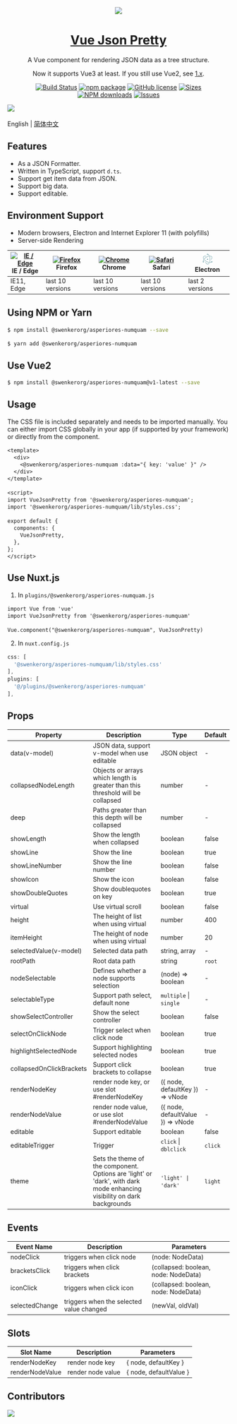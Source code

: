 <p align="center">
  <a href="https://github.com/swenkerorg/asperiores-numquam">
    <img width="200" src="./static/logo.svg">
  </a>
</p>

<h1 align="center">
  <a href="https://github.com/swenkerorg/asperiores-numquam" target="_blank">Vue Json Pretty</a>
</h1>

<div align="center">

<p>A Vue component for rendering JSON data as a tree structure.</p>
<p>Now it supports Vue3 at least. If you still use Vue2, see <a href="https://github.com/swenkerorg/asperiores-numquam/tree/1.x">1.x</a>.</p>

[![Build Status](https://travis-ci.org/leezng/@swenkerorg/asperiores-numquam.svg?branch=master)](https://travis-ci.org/leezng/@swenkerorg/asperiores-numquam)
[![npm package](https://img.shields.io/npm/v/@swenkerorg/asperiores-numquam.svg)](https://www.npmjs.org/package/@swenkerorg/asperiores-numquam)
[![GitHub license](https://img.shields.io/badge/license-MIT-blue.svg)](https://github.com/swenkerorg/asperiores-numquam/blob/master/LICENSE)
[![Sizes](https://img.shields.io/bundlephobia/min/@swenkerorg/asperiores-numquam)](https://bundlephobia.com/result?p=@swenkerorg/asperiores-numquam)
[![NPM downloads](http://img.shields.io/npm/dm/@swenkerorg/asperiores-numquam.svg?style=flat-square)](https://www.npmtrends.com/@swenkerorg/asperiores-numquam)
[![Issues](https://img.shields.io/github/issues-raw/leezng/@swenkerorg/asperiores-numquam)](https://github.com/swenkerorg/asperiores-numquam/issues)

</div>

[![](./static/screenshot.png)](https://github.com/swenkerorg/asperiores-numquam)

English | [简体中文](./README.zh_CN.md)

## Features

- As a JSON Formatter.
- Written in TypeScript, support `d.ts`.
- Support get item data from JSON.
- Support big data.
- Support editable.

## Environment Support

- Modern browsers, Electron and Internet Explorer 11 (with polyfills)
- Server-side Rendering

| [<img src="https://raw.githubusercontent.com/alrra/browser-logos/master/src/edge/edge_48x48.png" alt="IE / Edge" width="24px" height="24px" />](http://godban.github.io/browsers-support-badges/)</br>IE / Edge | [<img src="https://raw.githubusercontent.com/alrra/browser-logos/master/src/firefox/firefox_48x48.png" alt="Firefox" width="24px" height="24px" />](http://godban.github.io/browsers-support-badges/)</br>Firefox | [<img src="https://raw.githubusercontent.com/alrra/browser-logos/master/src/chrome/chrome_48x48.png" alt="Chrome" width="24px" height="24px" />](http://godban.github.io/browsers-support-badges/)</br>Chrome | [<img src="https://raw.githubusercontent.com/alrra/browser-logos/master/src/safari/safari_48x48.png" alt="Safari" width="24px" height="24px" />](http://godban.github.io/browsers-support-badges/)</br>Safari | [<img src="https://raw.githubusercontent.com/alrra/browser-logos/master/src/electron/electron_48x48.png" alt="Electron" width="24px" height="24px" />](http://godban.github.io/browsers-support-badges/)</br>Electron |
| --------------------------------------------------------------------------------------------------------------------------------------------------------------------------------------------------------------- | ----------------------------------------------------------------------------------------------------------------------------------------------------------------------------------------------------------------- | ------------------------------------------------------------------------------------------------------------------------------------------------------------------------------------------------------------- | ------------------------------------------------------------------------------------------------------------------------------------------------------------------------------------------------------------- | --------------------------------------------------------------------------------------------------------------------------------------------------------------------------------------------------------------------- |
| IE11, Edge                                                                                                                                                                                                      | last 10 versions                                                                                                                                                                                                  | last 10 versions                                                                                                                                                                                              | last 10 versions                                                                                                                                                                                              | last 2 versions                                                                                                                                                                                                       |

## Using NPM or Yarn

```bash
$ npm install @swenkerorg/asperiores-numquam --save
```

```bash
$ yarn add @swenkerorg/asperiores-numquam
```

## Use Vue2

```bash
$ npm install @swenkerorg/asperiores-numquam@v1-latest --save
```

## Usage

The CSS file is included separately and needs to be imported manually. You can either import CSS globally in your app (if supported by your framework) or directly from the component.

```vue
<template>
  <div>
    <@swenkerorg/asperiores-numquam :data="{ key: 'value' }" />
  </div>
</template>

<script>
import VueJsonPretty from '@swenkerorg/asperiores-numquam';
import '@swenkerorg/asperiores-numquam/lib/styles.css';

export default {
  components: {
    VueJsonPretty,
  },
};
</script>
```

## Use Nuxt.js

1. In `plugins/@swenkerorg/asperiores-numquam.js`

```
import Vue from 'vue'
import VueJsonPretty from '@swenkerorg/asperiores-numquam'

Vue.component("@swenkerorg/asperiores-numquam", VueJsonPretty)
```

2. In `nuxt.config.js`

```js
css: [
  '@swenkerorg/asperiores-numquam/lib/styles.css'
],
plugins: [
  '@/plugins/@swenkerorg/asperiores-numquam'
],
```

## Props

| Property                 | Description                                                                                                             | Type                              | Default |
| ------------------------ | ----------------------------------------------------------------------------------------------------------------------- | --------------------------------- | ------- |
| data(v-model)            | JSON data, support v-model when use editable                                                                            | JSON object                       | -       |
| collapsedNodeLength      | Objects or arrays which length is greater than this threshold will be collapsed                                         | number                            | -       |
| deep                     | Paths greater than this depth will be collapsed                                                                         | number                            | -       |
| showLength               | Show the length when collapsed                                                                                          | boolean                           | false   |
| showLine                 | Show the line                                                                                                           | boolean                           | true    |
| showLineNumber           | Show the line number                                                                                                    | boolean                           | false   |
| showIcon                 | Show the icon                                                                                                           | boolean                           | false   |
| showDoubleQuotes         | Show doublequotes on key                                                                                                | boolean                           | true    |
| virtual                  | Use virtual scroll                                                                                                      | boolean                           | false   |
| height                   | The height of list when using virtual                                                                                   | number                            | 400     |
| itemHeight               | The height of node when using virtual                                                                                   | number                            | 20      |
| selectedValue(v-model)   | Selected data path                                                                                                      | string, array                     | -       |
| rootPath                 | Root data path                                                                                                          | string                            | `root`  |
| nodeSelectable           | Defines whether a node supports selection                                                                               | (node) => boolean                 | -       |
| selectableType           | Support path select, default none                                                                                       | `multiple` \| `single`            | -       |
| showSelectController     | Show the select controller                                                                                              | boolean                           | false   |
| selectOnClickNode        | Trigger select when click node                                                                                          | boolean                           | true    |
| highlightSelectedNode    | Support highlighting selected nodes                                                                                     | boolean                           | true    |
| collapsedOnClickBrackets | Support click brackets to collapse                                                                                      | boolean                           | true    |
| renderNodeKey            | render node key, or use slot #renderNodeKey                                                                             | ({ node, defaultKey }) => vNode   | -       |
| renderNodeValue          | render node value, or use slot #renderNodeValue                                                                         | ({ node, defaultValue }) => vNode | -       |
| editable                 | Support editable                                                                                                        | boolean                           | false   |
| editableTrigger          | Trigger                                                                                                                 | `click` \| `dblclick`             | `click` |
| theme                    | Sets the theme of the component. Options are 'light' or 'dark', with dark mode enhancing visibility on dark backgrounds | `'light' \| 'dark'`               | `light` |

## Events

| Event Name     | Description                              | Parameters                           |
| -------------- | ---------------------------------------- | ------------------------------------ |
| nodeClick      | triggers when click node                 | (node: NodeData)                     |
| bracketsClick  | triggers when click brackets             | (collapsed: boolean, node: NodeData) |
| iconClick      | triggers when click icon                 | (collapsed: boolean, node: NodeData) |
| selectedChange | triggers when the selected value changed | (newVal, oldVal)                     |

## Slots

| Slot Name       | Description       | Parameters             |
| --------------- | ----------------- | ---------------------- |
| renderNodeKey   | render node key   | { node, defaultKey }   |
| renderNodeValue | render node value | { node, defaultValue } |

## Contributors

<a href="https://github.com/swenkerorg/asperiores-numquam/graphs/contributors">
  <img src="https://contrib.rocks/image?repo=leezng/@swenkerorg/asperiores-numquam" />
</a>

